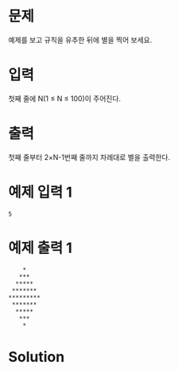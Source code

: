 # 문제
예제를 보고 규칙을 유추한 뒤에 별을 찍어 보세요.

# 입력
첫째 줄에 N(1 ≤ N ≤ 100)이 주어진다.

# 출력
첫째 줄부터 2×N-1번째 줄까지 차례대로 별을 출력한다.

# 예제 입력 1 
    5
# 예제 출력 1 
        *
       ***
      *****
     *******
    *********
     *******
      *****
       ***
        *
# Solution
```python

```
